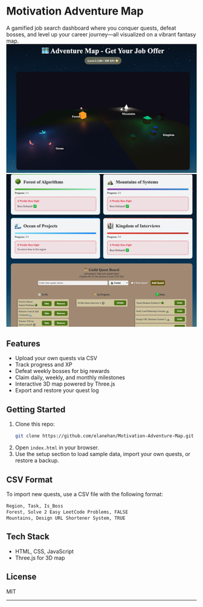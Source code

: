 # Motivation Adventure Map

A gamified job search dashboard where you conquer quests, defeat bosses, and level up your career journey—all visualized on a vibrant fantasy map.
![Demo of Adventure Map](Screenshot-1.png)
![Screenshot](Screenshot-2.png)

## Features
- Upload your own quests via CSV
- Track progress and XP
- Defeat weekly bosses for big rewards
- Claim daily, weekly, and monthly milestones
- Interactive 3D map powered by Three.js
- Export and restore your quest log

## Getting Started
1. Clone this repo:
	```sh
	git clone https://github.com/elanehan/Motivation-Adventure-Map.git
	```
2. Open `index.html` in your browser.
3. Use the setup section to load sample data, import your own quests, or restore a backup.

## CSV Format
To import new quests, use a CSV file with the following format:
```
Region, Task, Is_Boss
Forest, Solve 2 Easy LeetCode Problems, FALSE
Mountains, Design URL Shortener System, TRUE
```

## Tech Stack
- HTML, CSS, JavaScript
- Three.js for 3D map

## License
MIT

---